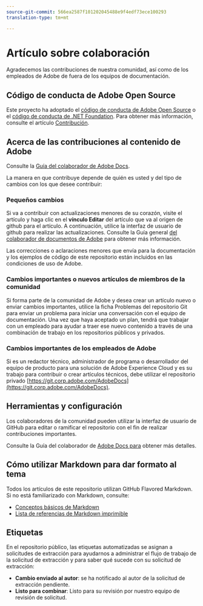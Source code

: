 ```yaml
---
source-git-commit: 566ea2587f101202045488e9f4edf73ece100293
translation-type: tm+mt

---
```

# Artículo sobre colaboración

Agradecemos las contribuciones de nuestra comunidad, así como de los empleados de Adobe de fuera de los equipos de documentación.

## Código de conducta de Adobe Open Source

Este proyecto ha adoptado el [código de conducta de Adobe Open Source](code-of-conduct.md) o el [código de conducta de .NET Foundation](https://dotnetfoundation.org/code-of-conduct). Para obtener más información, consulte el artículo [Contribución](contributing.md).

## Acerca de las contribuciones al contenido de Adobe

Consulte la [Guía del colaborador de Adobe Docs](https://docs.adobe.com/content/help/en/contributor/contributor-guide/introduction.html).

La manera en que contribuye depende de quién es usted y del tipo de cambios con los que desee contribuir:

### Pequeños cambios

Si va a contribuir con actualizaciones menores de su corazón, visite el artículo y haga clic en el **vínculo Editar** del artículo que va al origen de github para el artículo. A continuación, utilice la interfaz de usuario de github para realizar las actualizaciones. Consulte la Guía general [del colaborador de documentos de Adobe](https://docs.adobe.com/content/help/en/contributor/contributor-guide/introduction.html) para obtener más información.

Las correcciones o aclaraciones menores que envía para la documentación y los ejemplos de código de este repositorio están incluidos en las condiciones de uso de Adobe.

### Cambios importantes o nuevos artículos de miembros de la comunidad

Si forma parte de la comunidad de Adobe y desea crear un artículo nuevo o enviar cambios importantes, utilice la ficha Problemas del repositorio Git para enviar un problema para iniciar una conversación con el equipo de documentación. Una vez que haya aceptado un plan, tendrá que trabajar con un empleado para ayudar a traer ese nuevo contenido a través de una combinación de trabajo en los repositorios públicos y privados.

<!--
If you submit a pull request with significant changes to documentation and code examples, you'll see a message in the pull request asking you to submit an online contribution license agreement (CLA). We need you to complete the online form before we can review your pull request.
-->

### Cambios importantes de los empleados de Adobe

Si es un redactor técnico, administrador de programa o desarrollador del equipo de producto para una solución de Adobe Experience Cloud y es su trabajo para contribuir o crear artículos técnicos, debe utilizar el repositorio privado [https://git.corp.adobe.com/AdobeDocs](https://git.corp.adobe.com/AdobeDocs). <!--Employees from other parts of the Adobe world should use the public repo for minor updates.-->

## Herramientas y configuración

Los colaboradores de la comunidad pueden utilizar la interfaz de usuario de GitHub para editar o ramificar el repositorio con el fin de realizar contribuciones importantes.

Consulte la Guía del colaborador de [Adobe Docs para](https://docs.adobe.com/content/help/en/contributor/contributor-guide/introduction.html) obtener más detalles.

## Cómo utilizar Markdown para dar formato al tema

Todos los artículos de este repositorio utilizan GitHub Flavored Markdown. Si no está familiarizado con Markdown, consulte:

* [Conceptos básicos de Markdown](https://help.github.com/articles/markdown-basics/)
* [Lista de referencias de Markdown imprimible](https://guides.github.com/pdfs/markdown-cheatsheet-online.pdf)

## Etiquetas

En el repositorio público, las etiquetas automatizadas se asignan a solicitudes de extracción para ayudarnos a administrar el flujo de trabajo de la solicitud de extracción y para saber qué sucede con su solicitud de extracción:

* **Cambio enviado al autor**: se ha notificado al autor de la solicitud de extracción pendiente.
* **Listo para combinar**: Listo para su revisión por nuestro equipo de revisión de solicitud.
